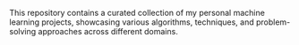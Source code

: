 This repository contains a curated collection of my personal machine learning projects, showcasing various algorithms, techniques, and problem-solving approaches across different domains.
